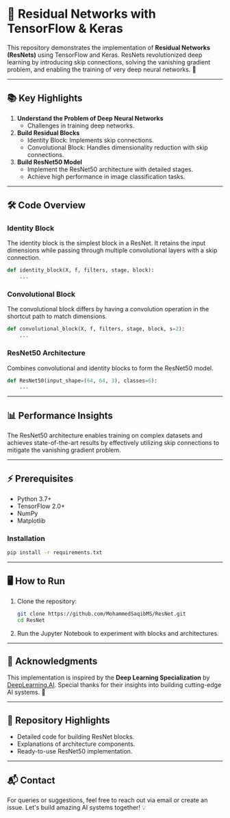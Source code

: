 # 🧠 Residual Networks with TensorFlow & Keras

This repository demonstrates the implementation of **Residual Networks (ResNets)** using TensorFlow and Keras. ResNets revolutionized deep learning by introducing skip connections, solving the vanishing gradient problem, and enabling the training of very deep neural networks. 🚀

---

## 📚 Key Highlights

1. **Understand the Problem of Deep Neural Networks**  
   - Challenges in training deep networks.  
2. **Build Residual Blocks**  
   - Identity Block: Implements skip connections.  
   - Convolutional Block: Handles dimensionality reduction with skip connections.  
3. **Build ResNet50 Model**  
   - Implement the ResNet50 architecture with detailed stages.  
   - Achieve high performance in image classification tasks.  

---

## 🛠️ Code Overview

### Identity Block
The identity block is the simplest block in a ResNet. It retains the input dimensions while passing through multiple convolutional layers with a skip connection.  
```python
def identity_block(X, f, filters, stage, block):
    ...
```

### Convolutional Block
The convolutional block differs by having a convolution operation in the shortcut path to match dimensions.  
```python
def convolutional_block(X, f, filters, stage, block, s=2):
    ...
```

### ResNet50 Architecture
Combines convolutional and identity blocks to form the ResNet50 model.  
```python
def ResNet50(input_shape=(64, 64, 3), classes=6):
    ...
```

---

## 📊 Performance Insights
The ResNet50 architecture enables training on complex datasets and achieves state-of-the-art results by effectively utilizing skip connections to mitigate the vanishing gradient problem.

---

## ⚡ Prerequisites
- Python 3.7+
- TensorFlow 2.0+
- NumPy
- Matplotlib

### Installation
```bash
pip install -r requirements.txt
```

---

## 🖥️ How to Run

1. Clone the repository:  
   ```bash
   git clone https://github.com/MohammedSaqibMS/ResNet.git
   cd ResNet
   ```

2. Run the Jupyter Notebook to experiment with blocks and architectures.  

---

## 🤝 Acknowledgments
This implementation is inspired by the **Deep Learning Specialization** by [DeepLearning.AI](https://www.deeplearning.ai/courses/deep-learning-specialization/). Special thanks for their insights into building cutting-edge AI systems. 🌟

---

## 🌟 Repository Highlights
- Detailed code for building ResNet blocks.
- Explanations of architecture components.
- Ready-to-use ResNet50 implementation.

---

## 📬 Contact
For queries or suggestions, feel free to reach out via email or create an issue. Let's build amazing AI systems together! 💡
